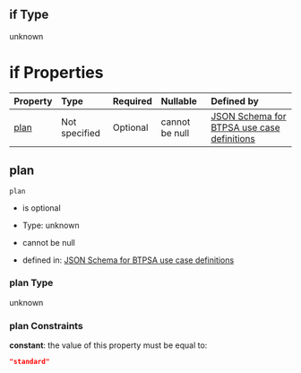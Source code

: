 ## if Type

unknown

# if Properties

| Property      | Type          | Required | Nullable       | Defined by                                                                                                                                                                                                                                  |
| :------------ | :------------ | :------- | :------------- | :------------------------------------------------------------------------------------------------------------------------------------------------------------------------------------------------------------------------------------------ |
| [plan](#plan) | Not specified | Optional | cannot be null | [JSON Schema for BTPSA use case definitions](btpsa-usecase-properties-services-items-allof-1-then-allof-88-then-allof-0-if-properties-plan.md "undefined#/properties/services/items/allOf/1/then/allOf/88/then/allOf/0/if/properties/plan") |

## plan



`plan`

*   is optional

*   Type: unknown

*   cannot be null

*   defined in: [JSON Schema for BTPSA use case definitions](btpsa-usecase-properties-services-items-allof-1-then-allof-88-then-allof-0-if-properties-plan.md "undefined#/properties/services/items/allOf/1/then/allOf/88/then/allOf/0/if/properties/plan")

### plan Type

unknown

### plan Constraints

**constant**: the value of this property must be equal to:

```json
"standard"
```
